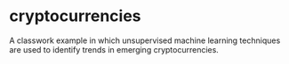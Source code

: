 # cryptocurrencies
A classwork example in which unsupervised machine learning techniques are used to identify trends in emerging cryptocurrencies.
